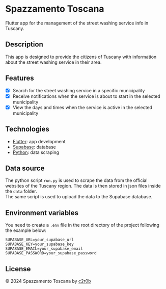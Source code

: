 # Spazzamento Toscana
Flutter app for the management of the street washing service info in Tuscany.

## Description
This app is designed to provide the citizens of Tuscany with information about the street washing service in their area. 

## Features
- [x] Search for the street washing service in a specific municipality
- [x] Receive notifications when the service is about to start in the selected municipality
- [x] View the days and times when the service is active in the selected municipality

## Technologies
- [Flutter](https://flutter.dev/): app development
- [Supabase](https://supabase.io/): database
- [Python](https://www.python.org/): data scraping

## Data source
The python script `run.py` is used to scrape the data from the official websites of the Tuscany region. The data is then stored in json files inside the `data` folder.  
The same script is used to upload the data to the Supabase database.

## Environment variables
You need to create a `.env` file in the root directory of the project following the example below:
```env
SUPABASE_URL=your_supabase_url
SUPABASE_KEY=your_supabase_key
SUPABASE_EMAIL=your_supabase_email
SUPABASE_PASSWORD=your_supabase_password
```

## License
© 2024 Spazzamento Toscana by [c2r0b](https://github.com/c2r0b)